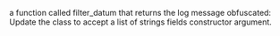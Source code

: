 a function called filter_datum that returns the log message obfuscated:
Update the class to accept a list of strings fields constructor argument.
